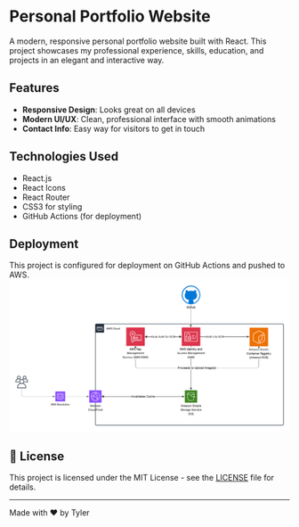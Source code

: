# Personal Portfolio Website

A modern, responsive personal portfolio website built with React. This project showcases my professional experience, skills, education, and projects in an elegant and interactive way.

## Features

- **Responsive Design**: Looks great on all devices
- **Modern UI/UX**: Clean, professional interface with smooth animations
- **Contact Info**: Easy way for visitors to get in touch

## Technologies Used

- React.js
- React Icons
- React Router
- CSS3 for styling
- GitHub Actions (for deployment)

## Deployment

This project is configured for deployment on GitHub Actions and pushed to AWS.
![AWS 2025 Horizontal Framework](images/AWS%20(2025)%20horizontal%20framework.png)
## 📄 License

This project is licensed under the MIT License - see the [LICENSE](LICENSE) file for details.

---

Made with ❤️ by Tyler
